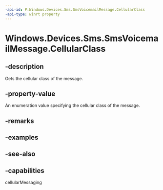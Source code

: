 ```yaml
---
-api-id: P:Windows.Devices.Sms.SmsVoicemailMessage.CellularClass
-api-type: winrt property
---
```


<!-- Property syntax
public Windows.Devices.Sms.CellularClass CellularClass { get; }
-->

# Windows.Devices.Sms.SmsVoicemailMessage.CellularClass

## -description
Gets the cellular class of the message.

## -property-value
An enumeration value specifying the cellular class of the message.

## -remarks

## -examples

## -see-also


## -capabilities
cellularMessaging